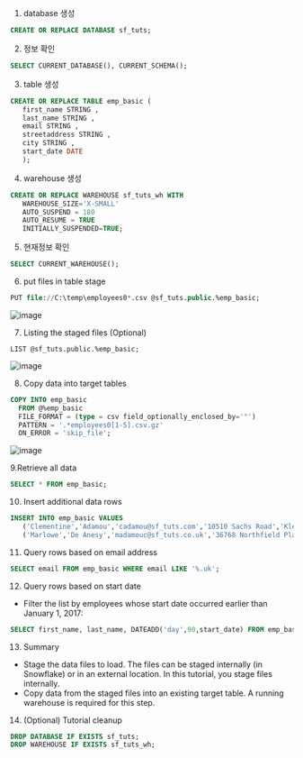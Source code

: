 
1. database 생성
```sql
CREATE OR REPLACE DATABASE sf_tuts;
```
2. 정보 확인
```sql
SELECT CURRENT_DATABASE(), CURRENT_SCHEMA();
```

3. table 생성
```sql
CREATE OR REPLACE TABLE emp_basic (
   first_name STRING ,
   last_name STRING ,
   email STRING ,
   streetaddress STRING ,
   city STRING ,
   start_date DATE
   );
```

4. warehouse 생성
```sql
CREATE OR REPLACE WAREHOUSE sf_tuts_wh WITH
   WAREHOUSE_SIZE='X-SMALL'
   AUTO_SUSPEND = 180
   AUTO_RESUME = TRUE
   INITIALLY_SUSPENDED=TRUE;
```
5. 현재정보 확인
```sql
SELECT CURRENT_WAREHOUSE();
```
6. put files in table stage
```sql
PUT file://C:\temp\employees0*.csv @sf_tuts.public.%emp_basic;
```
![image](https://github.com/SeongjaeHuh/hallym/assets/52474199/fc060f23-4c7b-4319-97a5-2307a5812b20)

7. Listing the staged files (Optional)
```
LIST @sf_tuts.public.%emp_basic;
```
![image](https://github.com/SeongjaeHuh/hallym/assets/52474199/b95239a3-8eb6-4f7e-90ea-2a8034ba95cd)

8. Copy data into target tables
   
```sql
COPY INTO emp_basic
  FROM @%emp_basic
  FILE_FORMAT = (type = csv field_optionally_enclosed_by='"')
  PATTERN = '.*employees0[1-5].csv.gz'
  ON_ERROR = 'skip_file';
```
![image](https://github.com/SeongjaeHuh/hallym/assets/52474199/d1fa5d32-8fbb-4788-b5d8-266a3f66ad3d)

9.Retrieve all data
```sql
SELECT * FROM emp_basic;
```

10. Insert additional data rows
```sql
INSERT INTO emp_basic VALUES
   ('Clementine','Adamou','cadamou@sf_tuts.com','10510 Sachs Road','Klenak','2017-9-22') ,
   ('Marlowe','De Anesy','madamouc@sf_tuts.co.uk','36768 Northfield Plaza','Fangshan','2017-1-26');
```

11. Query rows based on email address
```sql
SELECT email FROM emp_basic WHERE email LIKE '%.uk';
```
12. Query rows based on start date
* Filter the list by employees whose start date occurred earlier than January 1, 2017:
```sql
SELECT first_name, last_name, DATEADD('day',90,start_date) FROM emp_basic WHERE start_date <= '2017-01-01';
```
13. Summary
* Stage the data files to load. The files can be staged internally (in Snowflake) or in an external location. In this tutorial, you stage files internally.
* Copy data from the staged files into an existing target table. A running warehouse is required for this step.

14. (Optional) Tutorial cleanup
```sql
DROP DATABASE IF EXISTS sf_tuts;
DROP WAREHOUSE IF EXISTS sf_tuts_wh;
``` 

